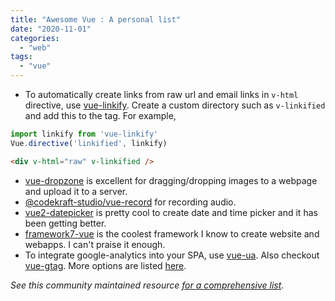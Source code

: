 ```yaml
---
title: "Awesome Vue : A personal list"
date: "2020-11-01"
categories: 
  - "web"
tags: 
  - "vue"
---
```


- To automatically create links from raw url and email links in `v-html` directive, use [vue-linkify](https://github.com/phanan/vue-linkify). Create a custom directory such as `v-linkified` and add this to the tag. For example,

```js
import linkify from 'vue-linkify'
Vue.directive('linkified', linkify)
```

```html
<div v-html="raw" v-linkified />
```

- [vue-dropzone](https://rowanwins.github.io/vue-dropzone/docs/dist/#/installation) is excellent for dragging/dropping images to a webpage and upload it to a server.
- [@codekraft-studio/vue-record](https://github.com/codekraft-studio/vue-record) for recording audio.
- [vue2-datepicker](https://www.npmjs.com/package/vue2-datepicker) is pretty cool to create date and time picker and it has been getting better.
- [framework7-vue](https://framework7.io/) is the coolest framework I know to create website and webapps. I can't praise it enough.
- To integrate google-analytics into your SPA, use [vue-ua](https://www.npmjs.com/package/vue-ua). Also checkout [vue-gtag](https://github.com/MatteoGabriele/vue-gtag). More options are listed [here](https://github.com/vuejs/awesome-vue#google-analytics).

_See this community maintained resource [for a comprehensive list](https://github.com/vuejs/awesome-vue)_.
